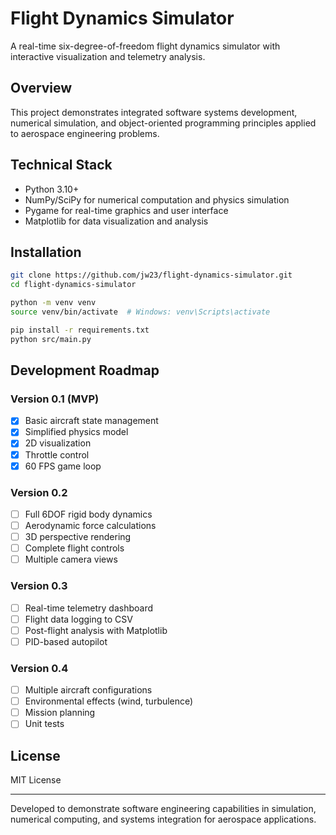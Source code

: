 # Flight Dynamics Simulator

A real-time six-degree-of-freedom flight dynamics simulator with interactive visualization and telemetry analysis.

## Overview

This project demonstrates integrated software systems development, numerical simulation, and object-oriented programming principles applied to aerospace engineering problems.

## Technical Stack

- Python 3.10+
- NumPy/SciPy for numerical computation and physics simulation
- Pygame for real-time graphics and user interface
- Matplotlib for data visualization and analysis

## Installation
```bash
git clone https://github.com/jw23/flight-dynamics-simulator.git
cd flight-dynamics-simulator

python -m venv venv
source venv/bin/activate  # Windows: venv\Scripts\activate

pip install -r requirements.txt
python src/main.py
```

## Development Roadmap

### Version 0.1 (MVP)
- [X] Basic aircraft state management
- [X] Simplified physics model
- [X] 2D visualization
- [X] Throttle control
- [X] 60 FPS game loop

### Version 0.2
- [ ] Full 6DOF rigid body dynamics
- [ ] Aerodynamic force calculations
- [ ] 3D perspective rendering
- [ ] Complete flight controls
- [ ] Multiple camera views

### Version 0.3
- [ ] Real-time telemetry dashboard
- [ ] Flight data logging to CSV
- [ ] Post-flight analysis with Matplotlib
- [ ] PID-based autopilot

### Version 0.4
- [ ] Multiple aircraft configurations
- [ ] Environmental effects (wind, turbulence)
- [ ] Mission planning
- [ ] Unit tests

## License

MIT License

---

Developed to demonstrate software engineering capabilities in simulation, numerical computing, and systems integration for aerospace applications.
